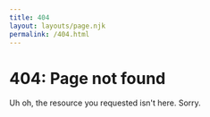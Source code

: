 ```yaml
---
title: 404
layout: layouts/page.njk
permalink: /404.html
---
```

# 404: Page not found

Uh oh, the resource you requested isn't here. Sorry.
